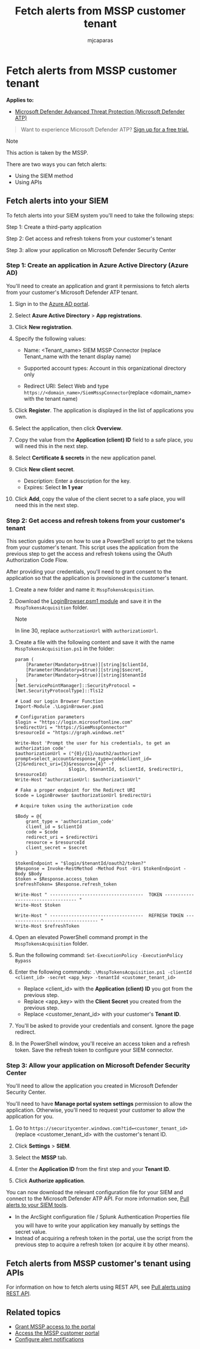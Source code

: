 ﻿---
title: Fetch alerts from MSSP customer tenant
description: Learn how to fetch alerts from a customer tenant
keywords: managed security service provider, mssp, configure, integration
search.product: eADQiWindows 10XVcnh
search.appverid: met150
ms.prod: w10
ms.mktglfcycl: deploy
ms.sitesec: library
ms.pagetype: security
ms.author: macapara
author: mjcaparas
ms.localizationpriority: medium
manager: dansimp
audience: ITPro
ms.collection: M365-security-compliance 
ms.topic: article
---

# Fetch alerts from MSSP customer tenant

**Applies to:**

- [Microsoft Defender Advanced Threat Protection (Microsoft Defender ATP)](https://go.microsoft.com/fwlink/p/?linkid=2069559)

>Want to experience Microsoft Defender ATP? [Sign up for a free trial.](https://www.microsoft.com/microsoft-365/windows/microsoft-defender-atp?ocid=docs-mssp-support-abovefoldlink)


>[!NOTE]
>This action is taken by the MSSP.


There are two ways you can fetch alerts:
- Using the SIEM method
- Using APIs

## Fetch alerts into your SIEM

To fetch alerts into your SIEM system you'll need to take the following steps:

Step 1: Create a third-party application

Step 2: Get access and refresh tokens from your customer's tenant
 
Step 3: allow your application on Microsoft Defender Security Center
 



### Step 1: Create an application in Azure Active Directory (Azure AD)
 
You'll need to create an application and grant it permissions to fetch alerts from your customer's Microsoft Defender ATP tenant.
 

1. Sign in to the [Azure AD portal](https://aad.portal.azure.com/).

2. Select **Azure Active Directory** > **App registrations**.

 
3. Click **New registration**.
 

4. Specify the following values:

    - Name: \<Tenant_name\> SIEM MSSP Connector (replace Tenant_name with the tenant display name)
 
    - Supported account types: Account in this organizational directory only 
    - Redirect URI: Select Web and type `https://<domain_name>/SiemMsspConnector`(replace <domain_name> with the tenant name)

5. Click **Register**. The application is displayed in the list of applications you own.

6. Select the application, then click **Overview**.

7. Copy the value from the **Application (client) ID** field to a safe place, you will need this in the next step.

8. Select **Certificate & secrets** in the new application panel.

9. Click **New client secret**.


    - Description: Enter a description for the key.
    - Expires: Select **In 1 year**

 
10. Click **Add**, copy the value of the client secret to a safe place, you will need this in the next step.
 

### Step 2: Get access and refresh tokens from your customer's tenant
This section guides you on how to use a PowerShell script to get the tokens from your customer's tenant. This script uses the application from the previous step to get the access and refresh tokens using the OAuth Authorization Code Flow.

After providing your credentials, you'll need to grant consent to the application so that the application is provisioned in the customer's tenant.


1. Create a new folder and name it: `MsspTokensAcquisition`.

2. Download the [LoginBrowser.psm1 module](https://github.com/shawntabrizi/Microsoft-Authentication-with-PowerShell-and-MSAL/blob/master/Authorization%20Code%20Grant%20Flow/LoginBrowser.psm1) and save it in the `MsspTokensAcquisition` folder.

    >[!NOTE]
    >In line 30, replace `authorzationUrl` with `authorizationUrl`.

3. Create a file with the following content and save it with the name `MsspTokensAcquisition.ps1` in the folder:
    ```
    param (
        [Parameter(Mandatory=$true)][string]$clientId,
        [Parameter(Mandatory=$true)][string]$secret,
        [Parameter(Mandatory=$true)][string]$tenantId
    )
    [Net.ServicePointManager]::SecurityProtocol = [Net.SecurityProtocolType]::Tls12

    # Load our Login Browser Function
    Import-Module .\LoginBrowser.psm1

    # Configuration parameters
    $login = "https://login.microsoftonline.com"
    $redirectUri = "https://SiemMsspConnector"
    $resourceId = "https://graph.windows.net"

    Write-Host 'Prompt the user for his credentials, to get an authorization code'
    $authorizationUrl = ("{0}/{1}/oauth2/authorize?prompt=select_account&response_type=code&client_id={2}&redirect_uri={3}&resource={4}" -f
                        $login, $tenantId, $clientId, $redirectUri, $resourceId)
    Write-Host "authorzationUrl: $authorizationUrl"

    # Fake a proper endpoint for the Redirect URI
    $code = LoginBrowser $authorizationUrl $redirectUri

    # Acquire token using the authorization code

    $Body = @{
        grant_type = 'authorization_code'
        client_id = $clientId
        code = $code
        redirect_uri = $redirectUri
        resource = $resourceId
        client_secret = $secret
    }

    $tokenEndpoint = "$login/$tenantId/oauth2/token?"
    $Response = Invoke-RestMethod -Method Post -Uri $tokenEndpoint -Body $Body
    $token = $Response.access_token
    $refreshToken= $Response.refresh_token

    Write-Host " -----------------------------------  TOKEN ---------------------------------- "
    Write-Host $token

    Write-Host " -----------------------------------  REFRESH TOKEN ---------------------------------- "
    Write-Host $refreshToken 
    ```
4. Open an elevated PowerShell command prompt in the `MsspTokensAcquisition` folder.

5. Run the following command: 
   `Set-ExecutionPolicy -ExecutionPolicy Bypass`

6. Enter the following commands: `.\MsspTokensAcquisition.ps1 -clientId <client_id> -secret <app_key> -tenantId <customer_tenant_id>`
 
    - Replace \<client_id\> with the **Application (client) ID** you got from the previous step.
    - Replace \<app_key\> with the **Client Secret** you created from the previous step.
    - Replace \<customer_tenant_id\> with your customer's **Tenant ID**. 
 

7. You'll be asked to provide your credentials and consent. Ignore the page redirect.

8. In the PowerShell window, you'll receive an access token and a refresh token. Save the refresh token to configure your SIEM connector. 

 
### Step 3: Allow your application on Microsoft Defender Security Center
You'll need to allow the application you created in Microsoft Defender Security Center.
 

You'll need to have **Manage portal system settings** permission to allow the application. Otherwise, you'll need to request your customer to allow the application for you.

1. Go to `https://securitycenter.windows.com?tid=<customer_tenant_id>` (replace \<customer_tenant_id\> with the customer's tenant ID.

2. Click **Settings** > **SIEM**. 

3. Select the **MSSP** tab.

4. Enter the **Application ID** from the first step and your **Tenant ID**.

5. Click **Authorize application**. 

 
You can now download the relevant configuration file for your SIEM and connect to the Microsoft Defender ATP API. For more information see, [Pull alerts to your SIEM tools](configure-siem.md).
 

- In the ArcSight configuration file / Splunk Authentication Properties file  you will have to write your application key manually by settings the secret value.
- Instead of acquiring a refresh token in the portal, use the script from the previous step to acquire a refresh token (or acquire it by other means).

## Fetch alerts from MSSP customer's tenant using APIs
 
For information on how to fetch alerts using REST API, see [Pull alerts using REST API](pull-alerts-using-rest-api.md).


## Related topics
- [Grant MSSP access to the portal](grant-mssp-access.md)
- [Access the MSSP customer portal](access-mssp-portal.md)
- [Configure alert notifications](configure-mssp-notifications.md)
